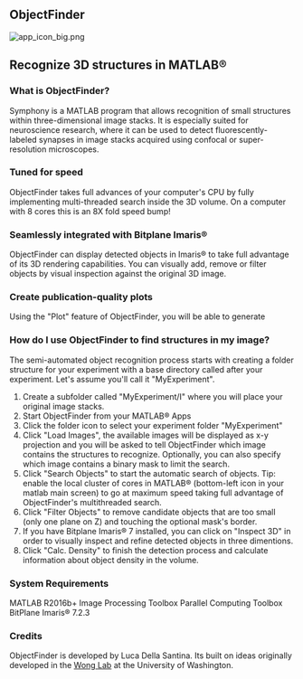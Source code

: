 
## ObjectFinder

![app_icon_big.png]({{site.baseurl}}/docs/app_icon_big.png)
##  Recognize 3D structures in MATLAB®


### What is ObjectFinder?
Symphony is a MATLAB program that allows recognition of small structures within three-dimensional image stacks. It is especially suited for neuroscience research, where it can be used to detect fluorescently-labeled synapses in image stacks acquired using confocal or super-resolution microscopes.

### Tuned for speed
ObjectFinder takes full advances of your computer's CPU by fully implementing multi-threaded search inside the 3D volume. On a computer with 8 cores this is an 8X fold speed bump!

### Seamlessly integrated with Bitplane Imaris®
ObjectFinder can display detected objects in Imaris® to take full advantage of its 3D rendering capabilities. You can visually add, remove or filter objects by visual inspection against the original 3D image.

### Create publication-quality plots
Using the "Plot" feature of ObjectFinder, you will be able to generate 


### How do I use ObjectFinder to find structures in my image?
The semi-automated object recognition process starts with creating a folder structure for your experiment with a base directory called after your experiment. Let's assume you'll call it "MyExperiment".
1. Create a subfolder called "MyExperiment/I" where you will place your original image stacks.
2. Start ObjectFinder from your MATLAB® Apps
3. Click the folder icon to select your experiment folder "MyExperiment"
4. Click "Load Images", the available images will be displayed as x-y projection and you will be asked to tell ObjectFinder which image contains the structures to recognize. Optionally, you can also specify which image contains a binary mask to limit the search.
5. Click "Search Objects" to start the automatic search of objects. Tip: enable the local cluster of cores in MATLAB® (bottom-left icon in your matlab main screen) to go at maximum speed taking full advantage of ObjectFinder's multithreaded search.
6. Click "Filter Objects" to remove candidate objects that are too small (only one plane on Z) and touching the optional mask's border.
7. If you have Bitplane Imaris® 7 installed, you can click on "Inspect 3D" in order to visually inspect and refine detected objects in three dimentions.
8. Click "Calc. Density" to finish the detection process and calculate information about object density in the volume.

### System Requirements
MATLAB R2016b+
Image Processing Toolbox
Parallel Computing Toolbox
BitPlane Imaris® 7.2.3

### Credits
ObjectFinder is developed by Luca Della Santina. Its built on ideas originally developed in the [Wong Lab](http://wonglab.biostr.washington.edu/) at the University of Washington.


